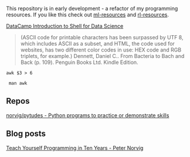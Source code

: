 This repository is in early development - a refactor of my programming resources.  If you like this check out [ml-resources](https://github.com/ADGEfficiency/ml-resources) and [rl-resources](https://github.com/ADGEfficiency/rl-resources).

[DataCamp Introduction to Shell for Data Science](https://www.datacamp.com/courses/introduction-to-shell-for-data-science)

> (ASCII code for printable characters has been surpassed by UTF 8, which includes ASCII as a subset, and HTML, the code used for websites, has two different color codes in use: HEX code and RGB triplets, for example.)
Dennett, Daniel C.. From Bacteria to Bach and Back (p. 109). Penguin Books Ltd. Kindle Edition. 

`awk $3 > 6`

` man awk`

## Repos

[norvig/pytudes - Python programs to practice or demonstrate skills](https://github.com/norvig/pytudes#pytudes-index-of-jupyter-ipython-notebooks)

## Blog posts

[Teach Yourself Programming in Ten Years - Peter Norvig](http://norvig.com/21-days.html)
